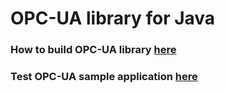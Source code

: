 # OPC-UA library for Java

### How to build OPC-UA library [here](./edge-opcua/README.md)

### Test OPC-UA sample application [here](./example/README.md)
